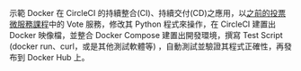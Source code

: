 示範 Docker 在 CircleCI 的持續整合(CI)、持續交付(CD)之應用，以[之前的投票微服務課程](https://philipz.github.io/tech/2016/08/08/vote_microservice.html)中的 Vote 服務，修改其 Python 程式來操作，在 CircleCI 建置出 Docker 映像檔，並整合 Docker Compose 建置出開發環境，撰寫 Test Script (docker run、curl，或是其他測試軟體等) ，自動測試並驗證其程式正確性，再發布到 Docker Hub 上。
